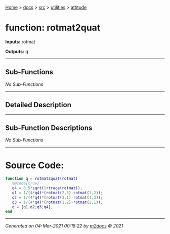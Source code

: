 [Home](../../../index.md) > [docs](../../../docs_index.md) > [src](../../src_index.md) > [utilities](../utilities_index.md) > [attitude](attitude_index.md)  


# function: rotmat2quat



**Inputs:** rotmat

**Outputs:** q

 ***

## Sub-Functions

*No Sub-Functions*

 ***

## Detailed Description



 ***

## Sub-Function Descriptions

*No Sub-Functions*

 
 *** 

# Source Code:

 ```matlab 
 function q = rotmat2quat(rotmat)
    %@code{true}
    q4 = 0.5*sqrt(1+trace(rotmat));
    q1 = 1/(4*q4)*(rotmat(2,3)-rotmat(3,2));
    q2 = 1/(4*q4)*(rotmat(3,1)-rotmat(1,3));
    q3 = 1/(4*q4)*(rotmat(1,2)-rotmat(2,1));
    q = [q1;q2;q3;q4];
end 
``` 
 
***

*Generated on 04-Mar-2021 00:18:22 by [m2docs](https://github.com/crgnam-research/m2docs) © 2021*
